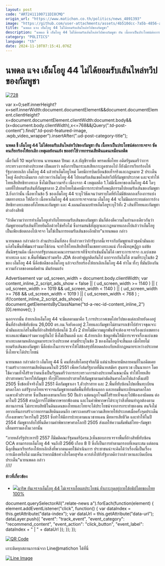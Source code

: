 ```yaml
---
layout: post
code: "ART2411100711DI8CMQ"
origin_url: "https://www.matichon.co.th/politics/news_4891393"
image: "https://github.com/user-attachments/assets/4b510dcc-7a5b-4856-a297-8fcaf92b9c50"
title: "นพดล แจง เอ็มโอยู 44 ไม่ได้ยอมรับเส้นไหล่ทวีปของกัมพูชา"
description: "นพดล ชี้ เอ็มโอยู 44 ไม่ได้ยอมรับเส้นไหล่ทวีปของกัมพูชา ยัน เนื้อหาเป็นประโยชน์ต่อการเจรจา ซัดคนเรียกร้องให้ยกเลิก เหตุผลย้อนแย้ง"
category: "POLITICS"
language: "th"
date: 2024-11-10T07:15:41.076Z
---
```


# นพดล แจง เอ็มโอยู 44 ไม่ได้ยอมรับเส้นไหล่ทวีปของกัมพูชา

[![](https://www.matichon.co.th/wp-content/uploads/2024/11/728-121.jpg "728")](https://www.matichon.co.th/wp-content/uploads/2024/11/728-121.jpg)

var x=0;self.innerHeight?x=self.innerWidth:document.documentElement&&document.documentElement.clientHeight?x=document.documentElement.clientWidth:document.body&&(x=document.body.clientWidth),x<=768&&jQuery(".td-post-content").find(".td-post-featured-image, .wpb\_video\_wrapper").insertAfter(".ud-post-category-title");

**นพดล ชี้ เอ็มโอยู 44 ไม่ได้ยอมรับเส้นไหล่ทวีปของกัมพูชา ยัน เนื้อหาเป็นประโยชน์ต่อการเจรจา ซัดคนเรียกร้องให้ยกเลิก เหตุผลย้อนแย้ง ขออย่าใช้วาทกรรมเสียดินแดนเหมือนอดีต**

เมื่อวันที่ 10 พฤศจิกายน นายนพดล ปัทมะ ส.ส.บัญชีรายชื่อ พรรคเพื่อไทย อดีตรัฐมนตรีว่าการกระทรวงการต่างประเทศ เปิดเผยว่า หลังการปั่นกระแสเสียเกาะกูดซาลงไป ก็ยังมีการเรียกร้องให้รัฐบาลยกเลิก เอ็มโอยู 44 แล้วทำเอ็มโอยูใหม่ โดยมีการบิดเบือนข้อเท็จจริงและกฎหมาย 2 ประเด็นใหญ่ คือประเด็นแรก กล่าวหาว่าเอ็มโอยู 44 ไปยอมรับเส้นเขตไหล่ทวีปที่กัมพูชาประกาศ และจะทำให้ไทยเสียสิทธิทางทะเล ซึ่งไม่เป็นความจริง เนื่องจาก 4 เหตุผลคือ 1.ไม่มีเนื้อหาของเอ็มโอยู 44 ใดๆ เลยที่ไปยอมรับเส้นที่กัมพูชาลาก 2.ฝ่ายไทยไม่เคยมีการกระทำหรือพฤติกรรมไปยอมรับเส้นของกัมพูชา 3.ยิ่งกว่านั้น เนื้อหาในข้อ 5 ของเอ็มโอยู 44 ระบุไว้ชัดเจนว่าตราบใดที่ยังไม่มีข้อตกลงเรื่องการแบ่งเขตทางทะเล ให้ถือว่า เนื้อหาเอ็มโอยู 44 และการเจรจาตาม เอ็มโอยู 44 จะไม่มีผลกระทบต่อการอ้างสิทธิทางทะเลของทั้งไทยและกัมพูชา และ 4.แผนผังแนบท้ายเอ็มโอยูระบุไว้ทั้ง 2 เส้นที่ไทยและกัมพูชาต่างอ้างสิทธิ

“ถ้าตีความว่าการทำเอ็มโอยูเท่ากับไทยยอมรับเส้นของกัมพูชา มันก็ต้องตีความในทำนองเดียวกันว่ากัมพูชายอมรับเส้นที่ไทยยึดถือด้วยใช่หรือไม่ ซึ่งกรมสนธิสัญญาและกฎหมายแถลงไปแล้วว่าเอ็มโอยูเป็นเพียงข้อตกลงไปเจรจา ไม่ใช่เป็นการยอมรับเส้นของอีกฝ่าย”นายนพดล กล่าว

นายนพดล กล่าวต่อว่า ส่วนประเด็นที่สอง ที่กล่าวหาว่าถ้ารัฐบาลนี้เจรจากับกัมพูชาแล้วขุดน้ำมันและแก๊สในพื้นที่พัฒนาร่วมมาใช้ก่อน จะทำให้ไทยเสียสิทธิในเขตทางทะเลแน่ เรื่องนี้ทฤษฎีถูก แต่ข้อสันนิษฐานผิด เนื่องจากรัฐบาลและคณะกรรมการเจทีซีจะทำเช่นนั้นไม่ได้ เพราะการเจรจา ก.แบ่งเขตทางทะเล และ ข.พื้นที่พัฒนาร่วมหรือ JDA ต้องทำคู่ผูกติดกันไป แยกจากกันไม่ได้ ตามที่ระบุในข้อ 2 ของ เอ็มโอยู 44 นี่คือข้อดีของเอ็มโอยู แล้วจะเรียกร้องให้ยกเลิกเอ็มโอยู 44 ทำไม ทั้งๆ ที่มันป้องกันความกังวลของคนคัดค้าน มันย้อนแย้ง

Advertisement var ud\_screen\_width = document.body.clientWidth; var content\_inline\_2\_script\_ads\_show = false || ( ud\_screen\_width >= 1140 ) || ( ud\_screen\_width >= 1019 && ud\_screen\_width < 1140 ) || ( ud\_screen\_width >= 768 && ud\_screen\_width < 1019 ) || ( ud\_screen\_width < 768 ) ; if(!content\_inline\_2\_script\_ads\_show){ document.getElementsByClassName("td-a-rec-id-content\_inline\_2")\[0\].remove(); }

นอกจากนั้น ถ้ายกเลิกเอ็มโอยู 44 จะมีผลตามมาคือ 1.การประกาศเขตไล่ทวีปของแต่ละฝ่ายยังคงอยู่ พื้นที่อ้างสิทธิทับซ้อน 26,000 ตร.กม.จึงยังคงอยู่ 2.ไทยและกัมพูชาไม่สามารถเข้าไปสำรวจขุดเจาะน้ำมันและแก๊สในพื้นที่อ้างสิทธิทับซ้อนได้ 3.ทั้ง 2 ฝ่ายไม่มีความผูกพันที่จะต้องเจรจาเรื่องแบ่งเขตทางทะเลและพัฒนาร่วมควบคู่กันไป ซึ่งไม่เป็นผลดี และ 4.ถ้ายกเลิก ข้อผูกพันให้มีการเจรจาเรื่องแบ่งเขตทางทะเลตามหลักกฎหมายระหว่างประเทศ ตามที่ระบุในข้อ 3 ของเอ็มโอยูก็จะสิ้นผล เมื่อไทยไม่ยอมรับเส้นของกัมพูชา นี่คือช่องในการเจรจาให้ได้ข้อสรุปที่สอดคล้องกับหลักกฎหมายระหว่างประเทศ ซึ่งไทยจะได้ประโยชน์

นายนพดล กล่าวต่อว่า เอ็มโอยู 44 นี้ คนที่สงสัยโดยสุจริตก็มี แต่น่าเสียดายมีหลายคนที่ในอดีตเคยร่วมสร้างวาทกรรมเสียดินแดนในปี 2551 เพื่อหวังล้มรัฐบาลที่มีนายสมัคร สุนทรเวช เป็นนายกฯ โดยใช้ความเท็จใส่ร้ายว่าตนซึ่งเป็นรัฐมนตรีว่าการกระทรวงการต่างประเทศในขณะนั้น ทำให้ไทยเสียปราสาทพระวิหารให้กัมพูชา ทั้งๆที่ไทยยกปราสาทให้กัมพูชาตามคำตัดสินศาลโลกไปแล้วตั้งแต่ปี 2505 ซึ่งข้อเท็จจริงในปี 2551 คือกัมพูชาเอา 1.ตัวปราสาท และ 2.พื้นที่ทับซ้อนไปขอขึ้นทะเบียนมรดกโลก แต่รัฐบาลไทยเจรจาจนกัมพูชายอมตัดพื้นที่ทับซ้อนออก และยอมขึ้นทะเบียนมรดกโลกเฉพาะตัวปราสาท ซึ่งเป็นของเขามาเกือบ 50 ปีแล้ว แต่ตนถูกโจมตีใส่ร้ายเท็จและไปฟ้องเอาผิดตน ต่อมาในปี 2558 ศาลฎีกาฯก็ได้พิพากษายกฟ้องตน และในคำพิพากษาได้ระบุว่าสิ่งที่ตนทำถูกต้องตามสถานการณ์ ไม่กระทบสิทธิในดินแดนของไทยและไทยจะได้ประโยชน์จากการกระทำของตน ตนจึงไม่อยากเห็นการสร้างวาทกรรมเสียดินแดนอีก เพราะเคยสร้างความเสียหายให้ประเทศเมื่อครั้งจุดประเด็นเรื่องเขาพระวิหารในปี 2551 ซึ่งทำให้มีการปะทะตามแนวชายแดน มีทหารเสียชีวิต และทำให้ในปี 2554 กัมพูชากลับไปยื่นตีความคำพิพากษาศาลโลกปี 2505 ส่งผลให้ความสัมพันธ์ไทย-กัมพูชาเสื่อมทรามลงในเวลานั้น

“ภายหลังรัฐประหารปี 2557 ก็มีมติคณะรัฐมนตรี(ครม.)เห็นชอบการเจรจาพื้นที่อ้างสิทธิ์ทับซ้อน OCA ตามกรอบเอ็มโอยู 44 จนถึงปี 2566 เกือบ 8 ปี ซึ่งก็เป็นการทำตามกรอบที่เหมาะสม แต่ตอนนี้ลุกขึ้นมาเรียกร้องให้ยกเลิกสิ่งที่พวกตนเคยใช้ดำเนินการ ประชาชนน่าจะคิดได้ว่าเรื่องนี้เป็นเรื่องการเมืองหรือไม่ ผมเห็นว่าหากมีข้อห่วงใยโดยสุจริต ควรส่งไปยังรัฐบาลดีกว่ากล่าวหาและบิดเบือนประเด็น”นายนพดล กล่าว  
////

#### ข่าวที่เกี่ยวข้อง

*   [![](https://www.matichon.co.th/wp-content/uploads/2024/11/mokp19-wed.jpg)มาริษ ยันเจรจาเอ็มโอยู 44 ไม่เจรจาเอื้อผลประโยชน์ ย้ำเกาะกูดอยู่ภายใต้อธิปไตยของไทย 100%](https://www.matichon.co.th/politics/news_4886124)

document.querySelectorAll(".relate-news a").forEach(function(element) { element.addEventListener("click", function() { var dataIndex = this.getAttribute("data-index"); var dataUrl = this.getAttribute("data-url"); dataLayer.push({ "event": "track\_event", "event\_category": "recommend\_content", "event\_action": "click\_button", "event\_label": dataIndex + " | " + dataUrl }); }); });

[![QR Code](https://www.matichon.co.th/wp-content/uploads/2023/07/wob1371z.jpg)](https://lin.ee/ht0nDxX)

เกาะติดทุกสถานการณ์จาก Line@matichon ได้ที่นี่

[![Line Image](https://www.matichon.co.th/wp-content/uploads/2023/07/th.png)](https://lin.ee/ht0nDxX)